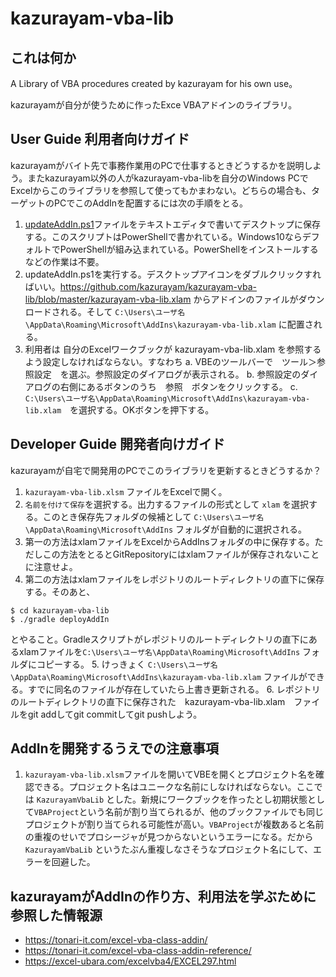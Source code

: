 # kazurayam-vba-lib

## これは何か

A Library of VBA procedures created by kazurayam for his own use。

kazurayamが自分が使うために作ったExce VBAアドインのライブラリ。


## User Guide 利用者向けガイド

kazurayamがバイト先で事務作業用のPCで仕事するときどうするかを説明しよう。またkazurayam以外の人がkazurayam-vba-libを自分のWindows PCでExcelからこのライブラリを参照して使ってもかまわない。どちらの場合も、ターゲットのPCでこのAddInを配置するには次の手順をとる。

1. [updateAddIn.ps1](https://github.com/kazurayam/kazurayam-vba-lib/blob/master/updateAddIn.ps1)ファイルをテキストエディタで書いてデスクトップに保存する。このスクリプトはPowerShellで書かれている。Windows10ならデフォルトでPowerShellが組み込まれている。PowerShellをインストールするなどの作業は不要。
2. updateAddIn.ps1を実行する。デスクトップアイコンをダブルクリックすればいい。https://github.com/kazurayam/kazurayam-vba-lib/blob/master/kazurayam-vba-lib.xlam からアドインのファイルがダウンロードされる。そして `C:\Users\ユーザ名\AppData\Roaming\Microsoft\AddIns\kazurayam-vba-lib.xlam` に配置される。
3. 利用者は 自分のExcelワークブックが kazurayam-vba-lib.xlam を参照するよう設定しなければならない。すなわち 
  a. VBEのツールバーで　ツール＞参照設定　を選ぶ。参照設定のダイアログが表示される。
  b. 参照設定のダイアログの右側にあるボタンのうち　参照　ボタンをクリックする。
  c. `C:\Users\ユーザ名\AppData\Roaming\Microsoft\AddIns\kazurayam-vba-lib.xlam`　を選択する。OKボタンを押下する。


## Developer Guide 開発者向けガイド

kazurayamが自宅で開発用のPCでこのライブラリを更新するときどうするか？

1. `kazurayam-vba-lib.xlsm` ファイルをExcelで開く。
2. `名前を付けて保存`を選択する。出力するファイルの形式として `xlam` を選択する。このとき保存先フォルダの候補として `C:\Users\ユーザ名\AppData\Roaming\Microsoft\AddIns` フォルダが自動的に選択される。
3. 第一の方法はxlamファイルをExcelからAddInsフォルダの中に保存する。ただしこの方法をとるとGitRepositoryにはxlamファイルが保存されないことに注意せよ。
4. 第二の方法はxlamファイルをレポジトリのルートディレクトリの直下に保存する。そのあと、
```
$ cd kazurayam-vba-lib
$ ./gradle deployAddIn
```
とやること。Gradleスクリプトがレポジトリのルートディレクトリの直下にあるxlamファイルを`C:\Users\ユーザ名\AppData\Roaming\Microsoft\AddIns` フォルダにコピーする。
5. けっきょく `C:\Users\ユーザ名\AppData\Roaming\Microsoft\AddIns\kazurayam-vba-lib.xlam` ファイルができる。すでに同名のファイルが存在していたら上書き更新される。
6. レポジトリのルートディレクトリの直下に保存された　kazurayam-vba-lib.xlam　ファイルをgit addしてgit commitしてgit pushしよう。


## AddInを開発するうえでの注意事項

1. `kazurayam-vba-lib.xlsm`ファイルを開いてVBEを開くとプロジェクト名を確認できる。プロジェクト名はユニークな名前にしなければならない。ここでは `KazurayamVbaLib`  とした。新規にワークブックを作ったとし初期状態として`VBAProject`という名前が割り当てられるが、他のブックファイルでも同じプロジェクトが割り当てられる可能性が高い。`VBAProject`が複数あると名前の重複のせいでプロシージャが見つからないというエラーになる。だから `KazurayamVbaLib` というたぶん重複しなさそうなプロジェクト名にして、エラーを回避した。 

## kazurayamがAddInの作り方、利用法を学ぶために参照した情報源

- https://tonari-it.com/excel-vba-class-addin/
- https://tonari-it.com/excel-vba-class-addin-reference/
- https://excel-ubara.com/excelvba4/EXCEL297.html
